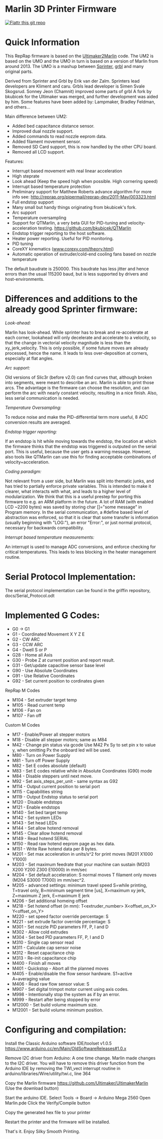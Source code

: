 Marlin 3D Printer Firmware
==========================

[![Flattr this git repo](http://api.flattr.com/button/flattr-badge-large.png)](https://flattr.com/submit/auto?user_id=ErikZalm&url=https://github.com/ErikZalm/Marlin&title=Marlin&language=&tags=github&category=software)

Quick Information
===================
This RepRap firmware is based on the <a href="https://github.com/Ultimaker/Ultimaker2Marlin">Ultimaker2Marlin</a> code.
The UM2 is based on the UMO and the UMO in turn is based on a version of Marlin from around 2013. The UMO is a mashup between <a href="https://github.com/kliment/Sprinter">Sprinter</a>, <a href="https://github.com/grbl/grbl">grbl</a> and many original parts.

Derived from Sprinter and Grbl by Erik van der Zalm.
Sprinters lead developers are Kliment and caru.
Grbls lead developer is Simen Svale Skogsrud. Sonney Jeon (Chamnit) improved some parts of grbl
A fork by bkubicek for the Ultimaker was merged, and further development was aided by him.
Some features have been added by:
Lampmaker, Bradley Feldman, and others...

Main difference between UM2:
* Added bed capacitance distance sensor.
* Improved dual nozzle support.
* Added commands to read nozzle eeprom data.
* Added filament movement sensor.
* Removed SD Card support, this is now handled by the other CPU board.
* Removed all LCD support.

Features:
*   Interrupt based movement with real linear acceleration
*   High steprate
*   Look ahead (Keep the speed high when possible. High cornering speed)
*   Interrupt based temperature protection
*   Preliminary support for Matthew Roberts advance algorithm
    For more info see: http://reprap.org/pipermail/reprap-dev/2011-May/003323.html
*   Full endstop support
*   Many small but handy things originating from bkubicek's fork.
*   Arc support
*   Temperature oversampling
*   Support for QTMarlin, a very beta GUI for PID-tuning and velocity-acceleration testing. https://github.com/bkubicek/QTMarlin
*   Endstop trigger reporting to the host software.
*   Heater power reporting. Useful for PID monitoring.
*   PID tuning
*   CoreXY kinematics (www.corexy.com/theory.html)
*   Automatic operation of extruder/cold-end cooling fans based on nozzle temperature

The default baudrate is 250000. This baudrate has less jitter and hence errors than the usual 115200 baud, but is less supported by drivers and host-environments.


Differences and additions to the already good Sprinter firmware:
================================================================

*Look-ahead:*

Marlin has look-ahead. While sprinter has to break and re-accelerate at each corner,
lookahead will only decelerate and accelerate to a velocity,
so that the change in vectorial velocity magnitude is less than the xy_jerk_velocity.
This is only possible, if some future moves are already processed, hence the name.
It leads to less over-deposition at corners, especially at flat angles.

*Arc support:*

Old versions of Slic3r (before v2.0) can find curves that, although broken into segments, were meant to describe an arc.
Marlin is able to print those arcs. The advantage is the firmware can choose the resolution,
and can perform the arc with nearly constant velocity, resulting in a nice finish.
Also, less serial communication is needed.

*Temperature Oversampling:*

To reduce noise and make the PID-differential term more useful, 8 ADC conversion results are averaged.

*Endstop trigger reporting:*

If an endstop is hit while moving towards the endstop, the location at which the firmware thinks that the endstop was triggered is outputed on the serial port.
This is useful, because the user gets a warning message.
However, also tools like QTMarlin can use this for finding acceptable combinations of velocity+acceleration.

*Coding paradigm:*

Not relevant from a user side, but Marlin was split into thematic junks, and has tried to partially enforce private variables.
This is intended to make it clearer, what interacts with what, and leads to a higher level of modularization.
We think that this is a useful prestep for porting this firmware to e.g. an ARM platform in the future.
A lot of RAM (with enabled LCD ~2200 bytes) was saved by storing char []="some message" in Program memory.
In the serial communication, a #define based level of abstraction was enforced, so that it is clear that
some transfer is information (usually beginning with "LOG:"), an error "Error:", or just normal protocol,
necessary for backwards compatibility.

*Interrupt based temperature measurements:*

An interrupt is used to manage ADC conversions, and enforce checking for critical temperatures.
This leads to less blocking in the heater management routine.

Serial Protocol Implementation:
===============================
The serial protocol implementation can be found in the griffin repository, docs/Serial_Protocol.odt

Implemented G Codes:
====================

*  G0  -> G1
*  G1  - Coordinated Movement X Y Z E
*  G2  - CW ARC
*  G3  - CCW ARC
*  G4  - Dwell S<seconds> or P<milliseconds>
*  G28 - Home all Axis
*  G30 - Probe Z at current position and report result.
*  G31 - Get/update capacitive sensor base level
*  G90 - Use Absolute Coordinates
*  G91 - Use Relative Coordinates
*  G92 - Set current position to cordinates given

RepRap M Codes
*  M104 - Set extruder target temp
*  M105 - Read current temp
*  M106 - Fan on
*  M107 - Fan off

Custom M Codes
*  M17  - Enable/Power all stepper motors
*  M18  - Disable all stepper motors; same as M84
*  M42  - Change pin status via gcode Use M42 Px Sy to set pin x to value y, when omitting Px the onboard led will be used.
*  M80  - Turn on Power Supply
*  M81  - Turn off Power Supply
*  M82  - Set E codes absolute (default)
*  M83  - Set E codes relative while in Absolute Coordinates (G90) mode
*  M84  - Disable steppers until next move.
*  M92  - Set axis_steps_per_unit - same syntax as G92
*  M114 - Output current position to serial port
*  M115 - Capabilities string
*  M119 - Output Endstop status to serial port
*  M120 - Disable endstops
*  M121 - Enable endstops
*  M140 - Set bed target temp
*  M142 - Set system LEDs
*  M143 - Set head LEDs
*  M144 - Set allow hotend removal
*  M145 - Clear allow hotend removal
*  M149 - Read hotend SERIAL
*  M150 - Read raw hotend eeprom page as hex data.
*  M151 - Write Raw hotend data per 8 bytes.
*  M201 - Set max acceleration in units/s^2 for print moves (M201 X1000 Y1000)
*  M203 - Set maximum feedrate that your machine can sustain (M203 X200 Y200 Z300 E10000) in mm/sec
*  M204 - Set default acceleration: S normal moves T filament only moves (M204 S3000 T7000) im mm/sec^2.
*  M205 -  advanced settings: minimum travel speed S=while printing, T=travel only, B=minimum segment time [us], X=maximum xy jerk, Z=maximum Z jerk, E=maximum E jerk
*  M206 - Set additional homeing offset
*  M218 - Set hotend offset (in mm): T<extruder_number> X<offset_on_X> Y<offset_on_Y>
*  M220 - set speed factor override percentage: S<factor in percent>
*  M221 - set extrude factor override percentage: S<factor in percent>
*  M301 - Set nozzle PID parameters FF, P, I and D
*  M302 - Allow cold extrudes
*  M304 - Set bed PID parameters FF, P, I and D
*  M310 - Single cap sensor read
*  M311 - Calculate cap sensor noise
*  M312 - Reset capacitance chip
*  M313 - Re-init capacitance chip
*  M400 - Finish all moves
*  M401 - Quickstop - Abort all the planned moves
*  M405 - Enable/disable the flow sensor hardware. S1=active A=averaging value
*  M406 - Read raw flow sensor value: S<sensor number>
*  M907 - Set digital trimpot motor current using axis codes.
*  M998 - Intentionally stop the system as if by an error.
*  M999 - Restart after being stopped by error
*  M12000 - Set build volume maximum size.
*  M12001 - Set build volume minimum position.


Configuring and compilation:
============================
Install the Classic Arduino software IDE/toolset v1.0.5
   https://www.arduino.cc/en/Main/OldSoftwareReleases#1.0.x

Remove I2C driver from Arduino:
A one time change. Marlin made changes to the I2C driver. You will have to remove this driver function from the
Arduino IDE by removing the TWI_vect interrupt routine in arduino/libraries/Wire/utility/twi.c, line 364

Copy the Marlin firmware
   https://github.com/Ultimaker/UltimakerMarlin
   (Use the download button)

Start the arduino IDE.
Select Tools -> Board -> Arduino Mega 2560
Open Marlin.pde
Click the Verify/Compile button

Copy the generated hex file to your printer

Restart the printer and the firmware will be installed.

That's it.  Enjoy Silky Smooth Printing.
